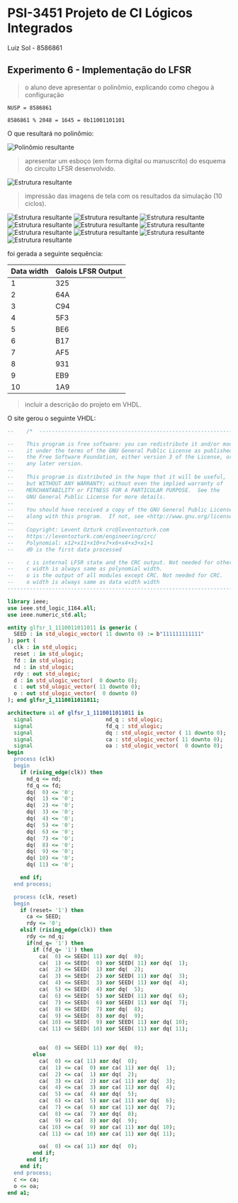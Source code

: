 # PSI-3451 Projeto de CI Lógicos Integrados

Luiz Sol - 8586861

## Experimento 6 - Implementação do LFSR

> o aluno deve apresentar o polinômio, explicando como chegou à configuração

`NUSP = 8586861`

`8586861 % 2048 = 1645 = 0b11001101101`

O que resultará no polinômio:

![Polinômio resultante](img/codecogseqn.gif)

> apresentar um esboço (em forma digital ou manuscrito) do esquema do circuito LFSR desenvolvido.

![Estrutura resultante](img/estrutura.png)

> impressão das imagens de tela com os resultados da simulação (10 ciclos).

![Estrutura resultante](img/teste1.png)
![Estrutura resultante](img/teste2.png)
![Estrutura resultante](img/teste3.png)
![Estrutura resultante](img/teste4.png)
![Estrutura resultante](img/teste5.png)
![Estrutura resultante](img/teste6.png)
![Estrutura resultante](img/teste7.png)
![Estrutura resultante](img/teste8.png)
![Estrutura resultante](img/teste9.png)
![Estrutura resultante](img/teste10.png)

foi gerada a seguinte sequência:

| Data width | Galois LFSR Output |
|------------|--------------------|
| 1          | 325                |
| 2          | 64A                |
| 3          | C94                |
| 4          | 5F3                |
| 5          | BE6                |
| 6          | B17                |
| 7          | AF5                |
| 8          | 931                |
| 9          | EB9                |
| 10         | 1A9                |

> incluir a descrição do projeto em VHDL.

O site gerou o seguinte VHDL:

```vhdl
--    /*  -------------------------------------------------------------------------

--    This program is free software: you can redistribute it and/or modify
--    it under the terms of the GNU General Public License as published by
--    the Free Software Foundation, either version 3 of the License, or
--    any later version.
--
--    This program is distributed in the hope that it will be useful,
--    but WITHOUT ANY WARRANTY; without even the implied warranty of
--    MERCHANTABILITY or FITNESS FOR A PARTICULAR PURPOSE.  See the
--    GNU General Public License for more details.
--
--    You should have received a copy of the GNU General Public License
--    along with this program.  If not, see <http://www.gnu.org/licenses/>.
--
--    Copyright: Levent Ozturk crc@leventozturk.com
--    https://leventozturk.com/engineering/crc/
--    Polynomial: x12+x11+x10+x7+x6+x4+x3+x1+1
--    d0 is the first data processed

--    c is internal LFSR state and the CRC output. Not needed for other modules than CRC.
--    c width is always same as polynomial width.
--    o is the output of all modules except CRC. Not needed for CRC.
--    o width is always same as data width width
-------------------------------------------------------------------------*/

library ieee;
use ieee.std_logic_1164.all;
use ieee.numeric_std.all;

entity glfsr_1_1110011011011 is generic (
  SEED : in std_ulogic_vector( 11 downto 0) := b"111111111111"
); port (
  clk : in std_ulogic;
  reset : in std_ulogic;
  fd : in std_ulogic;
  nd : in std_ulogic;
  rdy : out std_ulogic;
  d : in std_ulogic_vector(  0 downto 0);
  c : out std_ulogic_vector( 11 downto 0);
  o : out std_ulogic_vector(  0 downto 0)
); end glfsr_1_1110011011011;

architecture a1 of glfsr_1_1110011011011 is
  signal                       nd_q : std_ulogic;
  signal                       fd_q : std_ulogic;
  signal                       dq : std_ulogic_vector ( 11 downto 0);
  signal                       ca : std_ulogic_vector( 11 downto 0);
  signal                       oa : std_ulogic_vector(  0 downto 0);
begin
  process (clk)
  begin
    if (rising_edge(clk)) then
      nd_q <= nd;
      fd_q <= fd;
      dq(  0) <= '0';
      dq(  1) <= '0';
      dq(  2) <= '0';
      dq(  3) <= '0';
      dq(  4) <= '0';
      dq(  5) <= '0';
      dq(  6) <= '0';
      dq(  7) <= '0';
      dq(  8) <= '0';
      dq(  9) <= '0';
      dq( 10) <= '0';
      dq( 11) <= '0';

    end if;
  end process;

  process (clk, reset)
  begin
    if (reset= '1') then
      ca <= SEED;
      rdy <= '0';
    elsif (rising_edge(clk)) then
      rdy <= nd_q;
      if(nd_q= '1') then
        if (fd_q= '1') then
          ca(  0) <= SEED( 11) xor dq(  0);
          ca(  1) <= SEED(  0) xor SEED( 11) xor dq(  1);
          ca(  2) <= SEED(  1) xor dq(  2);
          ca(  3) <= SEED(  2) xor SEED( 11) xor dq(  3);
          ca(  4) <= SEED(  3) xor SEED( 11) xor dq(  4);
          ca(  5) <= SEED(  4) xor dq(  5);
          ca(  6) <= SEED(  5) xor SEED( 11) xor dq(  6);
          ca(  7) <= SEED(  6) xor SEED( 11) xor dq(  7);
          ca(  8) <= SEED(  7) xor dq(  8);
          ca(  9) <= SEED(  8) xor dq(  9);
          ca( 10) <= SEED(  9) xor SEED( 11) xor dq( 10);
          ca( 11) <= SEED( 10) xor SEED( 11) xor dq( 11);


          oa(  0) <= SEED( 11) xor dq(  0);
        else
          ca(  0) <= ca( 11) xor dq(  0);
          ca(  1) <= ca(  0) xor ca( 11) xor dq(  1);
          ca(  2) <= ca(  1) xor dq(  2);
          ca(  3) <= ca(  2) xor ca( 11) xor dq(  3);
          ca(  4) <= ca(  3) xor ca( 11) xor dq(  4);
          ca(  5) <= ca(  4) xor dq(  5);
          ca(  6) <= ca(  5) xor ca( 11) xor dq(  6);
          ca(  7) <= ca(  6) xor ca( 11) xor dq(  7);
          ca(  8) <= ca(  7) xor dq(  8);
          ca(  9) <= ca(  8) xor dq(  9);
          ca( 10) <= ca(  9) xor ca( 11) xor dq( 10);
          ca( 11) <= ca( 10) xor ca( 11) xor dq( 11);

          oa(  0) <= ca( 11) xor dq(  0);
        end if;
      end if;
    end if;
  end process;
  c <= ca;
  o <= oa;
end a1;
```
